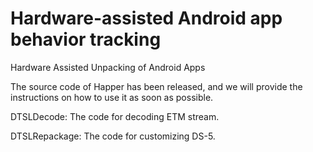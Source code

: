 # Hardware-assisted Android app behavior tracking
Hardware Assisted Unpacking of Android Apps

The source code of Happer has been released, and we will provide the instructions on how to use it as soon as possible.

DTSLDecode: The code for decoding ETM stream.

DTSLRepackage: The code for customizing DS-5.
